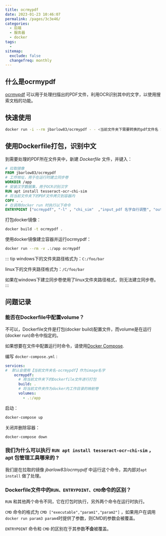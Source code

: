 ```yaml
---
title: ocrmypdf
date: 2023-01-23 10:46:07
permalink: /pages/3c3e46/
categories:
  - 后端
  - 服务器
  - docker
tags:
  - 
sitemap:
  exclude: false
  changefreq: monthly
---
```


## 什么是ocrmypdf

[ocrmypdf](https://ocrmypdf.readthedocs.io/en/latest/introduction.html) 可以用于处理扫描出的PDF文件，利用OCR识别其中的文字，以使用搜索文档的功能。

## 快速使用

```bash
docker run -i --rm jbarlow83/ocrmypdf - - <当前文件夹下需要转换的pdf文件名 >output.pdf
```

## 使用Dockerfile打包，识别中文

到需要处理的PDF所在文件夹中，新建 *Dockerfile* 文件，并键入：

```Dockerfile
# 拉取镜像
FROM jbarlow83/ocrmypdf
# 工作地址，用于在运行时建立同步卷
WORKDIR /app
# 安装汉字数据集，用于OCR识别汉字
RUN apt install tesseract-ocr-chi-sim
# 将当前文件夹下的PDF文件拷贝到容器内
COPY . .
# 在调用docker run 时执行以下命令
ENTRYPOINT ["ocrmypdf", "-l" , "chi_sim"  ,"input_pdf 名字自行调整", "out_pdf 名字自行调整"]
```

打包docker镜像：

```bash
docker build -t ocrmypdf .
```

使用docker镜像建立容器并运行ocrmypdf：

```bash
docker run --rm -v .:/app ocrmypdf
```

::: tip
windows下的文件夹路径格式为：`C:/foo/bar`

linux下的文件夹路径格式为：`/C/foo/bar`

如果在windows下建立同步卷使用了linux文件夹路径格式，则无法建立同步卷。
:::

## 问题记录

### 能否在Dockerfile中配置volume？

不可以，Dockerfile文件是打包(docker build)配置文件，而volume是在运行(docker run)命令中指定的。

如果想要在文件中配置运行时命令，请使用[Docker Compose](https://docs.docker.com/compose/).

编写 `docker-compose.yml` : 

```yaml
services:
#  默认会使用【当前文件夹名-ocrmypdf】作为image名字
    ocrmypdf:
      # 用当前文件夹下的Dockerfile文件进行打包
      build: .
      # 将当前文件夹作为docker内工作目录的映射卷
      volumes:
        - .:/app
```

启动：
```bash
docker-compose up
```

关闭并删除容器：
```bash
docker-compose down
```

### 我们为什么可以执行 `RUN apt install tesseract-ocr-chi-sim` ， apt 包管理工具哪来的 ?

我们是在拉取的镜像 *jbarlow83/ocrmypdf* 中运行这个命令，其内部对`apt install` 做了处理。

### Dockerfile文件中的`RUN、ENTRYPOINT、CMD`命令的区别？

`RUN` 和其他两个命令不同，它在打包时执行，另外两个命令在运行时执行。

`CMD` 命令的格式为 `CMD ["executable","param1","param2"]` ，如果用户在调用`docker run param3 param4`时提供了参数，则CMD的参数会被覆盖。

`ENTRYPOINT` 命令和 `CMD` 的区别在于其参数**不会**被覆盖。

